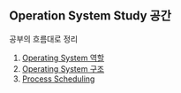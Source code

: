 ## Operation System Study 공간

공부의 흐름대로 정리

1. [Operating System 역할](01_OS_Intro.md)
2. [Operating System 구조](02_OS_Structure.md)
3. [Process Scheduling](02_OS_Structure.md)
